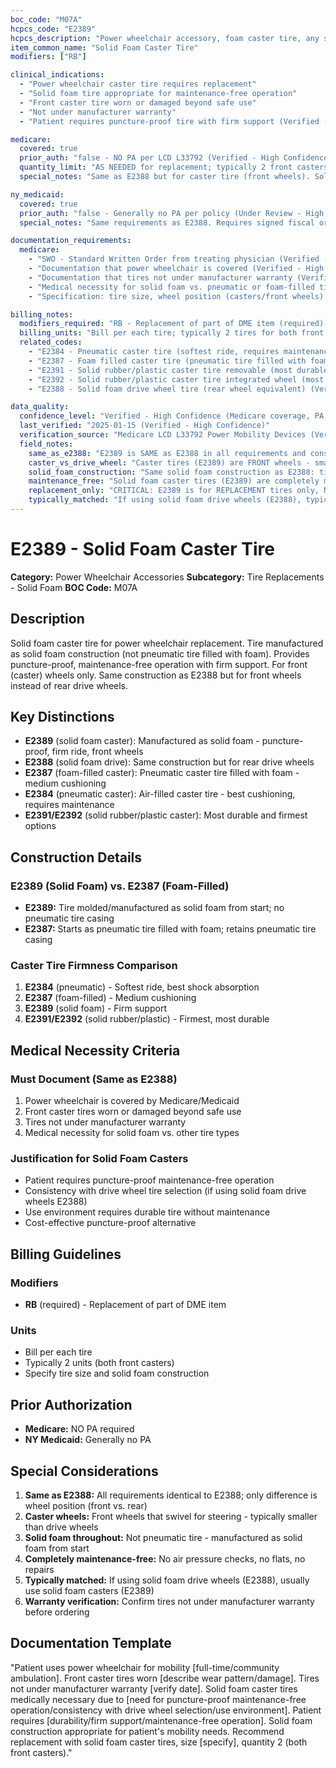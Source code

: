 ```yaml
---
boc_code: "M07A"
hcpcs_code: "E2389"
hcpcs_description: "Power wheelchair accessory, foam caster tire, any size, replacement only, each"
item_common_name: "Solid Foam Caster Tire"
modifiers: ["RB"]

clinical_indications:
  - "Power wheelchair caster tire requires replacement"
  - "Solid foam tire appropriate for maintenance-free operation"
  - "Front caster tire worn or damaged beyond safe use"
  - "Not under manufacturer warranty"
  - "Patient requires puncture-proof tire with firm support (Verified - High Confidence)"

medicare:
  covered: true
  prior_auth: "false - NO PA per LCD L33792 (Verified - High Confidence)"
  quantity_limit: "AS NEEDED for replacement; typically 2 front casters (Verified - High Confidence)"
  special_notes: "Same as E2388 but for caster tire (front wheels). Solid foam construction. For REPLACEMENT ONLY. RB modifier required for replacement. Medical necessity justification for solid foam vs. other tire types. Maintenance-free tire option. KU modifier NOT applicable. Face-to-face visit not required. PT/OT evaluation not required. RESNA ATP not required. (Verified - High Confidence)"

ny_medicaid:
  covered: true
  prior_auth: "false - Generally no PA per policy (Under Review - High Confidence)"
  special_notes: "Same requirements as E2388. Requires signed fiscal order from physician. Documentation of warranty status required. Home assessment not required for replacement parts. (Verified - High Confidence)"

documentation_requirements:
  medicare:
    - "SWO - Standard Written Order from treating physician (Verified - High Confidence)"
    - "Documentation that power wheelchair is covered (Verified - High Confidence)"
    - "Documentation that tires not under manufacturer warranty (Verified - High Confidence)"
    - "Medical necessity for solid foam vs. pneumatic or foam-filled tires (Under Review - High Confidence)"
    - "Specification: tire size, wheel position (casters/front wheels), solid foam construction (Under Review - High Confidence)"

billing_notes:
  modifiers_required: "RB - Replacement of part of DME item (required) (Verified - High Confidence)"
  billing_units: "Bill per each tire; typically 2 tires for both front casters (Verified - High Confidence)"
  related_codes:
    - "E2384 - Pneumatic caster tire (softest ride, requires maintenance) (Verified - High Confidence)"
    - "E2387 - Foam filled caster tire (pneumatic tire filled with foam) (Verified - High Confidence)"
    - "E2391 - Solid rubber/plastic caster tire removable (most durable option) (Verified - High Confidence)"
    - "E2392 - Solid rubber/plastic caster tire integrated wheel (most durable, wheel included) (Verified - High Confidence)"
    - "E2388 - Solid foam drive wheel tire (rear wheel equivalent) (Verified - High Confidence)"

data_quality:
  confidence_level: "Verified - High Confidence (Medicare coverage, PA, billing); Under Review - High Confidence (tire construction details, clinical justification) (Verified - High Confidence)"
  last_verified: "2025-01-15 (Verified - High Confidence)"
  verification_source: "Medicare LCD L33792 Power Mobility Devices (Verified - High Confidence)"
  field_notes:
    same_as_e2388: "E2389 is SAME as E2388 in all requirements and construction. ONLY difference: E2389 is for CASTER tires (front wheels), E2388 is for DRIVE WHEEL tires (rear wheels). All clinical criteria, documentation requirements, solid foam construction details, and justification requirements identical to E2388. (Under Review - High Confidence)"
    caster_vs_drive_wheel: "Caster tires (E2389) are FRONT wheels - smaller swivel wheels that provide steering and stability. Drive wheel tires (E2388) are REAR wheels - larger powered wheels that propel the wheelchair. Different codes for different wheel positions. Typically need 2 caster tires (one for each front wheel). (Verified - High Confidence)"
    solid_foam_construction: "Same solid foam construction as E2388: tire molded/manufactured as complete solid foam unit. No air cavity, no pneumatic tire casing. Solid foam throughout. Provides puncture-proof operation with firm support. Firmer ride than pneumatic (E2384) or foam-filled (E2387) but softer than solid rubber/plastic (E2391/E2392). (Under Review - High Confidence)"
    maintenance_free: "Solid foam caster tires (E2389) are completely maintenance-free. No air pressure to check, no flats possible, no tubes or inserts needed. Zero maintenance requirements. (Under Review - High Confidence)"
    replacement_only: "CRITICAL: E2389 is for REPLACEMENT tires only, NOT for initial wheelchair issue. Caster tires included with wheelchair at initial issue. RB modifier required to indicate replacement part. (Verified - High Confidence)"
    typically_matched: "If using solid foam drive wheels (E2388), typically use solid foam casters (E2389) for consistency in tire type across all wheelchair wheels. (Under Review - High Confidence)"
---
```


# E2389 - Solid Foam Caster Tire

**Category:** Power Wheelchair Accessories
**Subcategory:** Tire Replacements - Solid Foam
**BOC Code:** M07A

## Description

Solid foam caster tire for power wheelchair replacement. Tire manufactured as solid foam construction (not pneumatic tire filled with foam). Provides puncture-proof, maintenance-free operation with firm support. For front (caster) wheels only. Same construction as E2388 but for front wheels instead of rear drive wheels.

## Key Distinctions

- **E2389** (solid foam caster): Manufactured as solid foam - puncture-proof, firm ride, front wheels
- **E2388** (solid foam drive): Same construction but for rear drive wheels
- **E2387** (foam-filled caster): Pneumatic caster tire filled with foam - medium cushioning
- **E2384** (pneumatic caster): Air-filled caster tire - best cushioning, requires maintenance
- **E2391/E2392** (solid rubber/plastic caster): Most durable and firmest options

## Construction Details

### E2389 (Solid Foam) vs. E2387 (Foam-Filled)
- **E2389:** Tire molded/manufactured as solid foam from start; no pneumatic tire casing
- **E2387:** Starts as pneumatic tire filled with foam; retains pneumatic tire casing

### Caster Tire Firmness Comparison
1. **E2384** (pneumatic) - Softest ride, best shock absorption
2. **E2387** (foam-filled) - Medium cushioning
3. **E2389** (solid foam) - Firm support
4. **E2391/E2392** (solid rubber/plastic) - Firmest, most durable

## Medical Necessity Criteria

### Must Document (Same as E2388)
1. Power wheelchair is covered by Medicare/Medicaid
2. Front caster tires worn or damaged beyond safe use
3. Tires not under manufacturer warranty
4. Medical necessity for solid foam vs. other tire types

### Justification for Solid Foam Casters
- Patient requires puncture-proof maintenance-free operation
- Consistency with drive wheel tire selection (if using solid foam drive wheels E2388)
- Use environment requires durable tire without maintenance
- Cost-effective puncture-proof alternative

## Billing Guidelines

### Modifiers
- **RB** (required) - Replacement of part of DME item

### Units
- Bill per each tire
- Typically 2 units (both front casters)
- Specify tire size and solid foam construction

## Prior Authorization

- **Medicare:** NO PA required
- **NY Medicaid:** Generally no PA

## Special Considerations

1. **Same as E2388:** All requirements identical to E2388; only difference is wheel position (front vs. rear)
2. **Caster wheels:** Front wheels that swivel for steering - typically smaller than drive wheels
3. **Solid foam throughout:** Not pneumatic tire - manufactured as solid foam from start
4. **Completely maintenance-free:** No air pressure checks, no flats, no repairs
5. **Typically matched:** If using solid foam drive wheels (E2388), usually use solid foam casters (E2389)
6. **Warranty verification:** Confirm tires not under manufacturer warranty before ordering

## Documentation Template

"Patient uses power wheelchair for mobility [full-time/community ambulation]. Front caster tires worn [describe wear pattern/damage]. Tires not under manufacturer warranty [verify date]. Solid foam caster tires medically necessary due to [need for puncture-proof maintenance-free operation/consistency with drive wheel selection/use environment]. Patient requires [durability/firm support/maintenance-free operation]. Solid foam construction appropriate for patient's mobility needs. Recommend replacement with solid foam caster tires, size [specify], quantity 2 (both front casters)."
